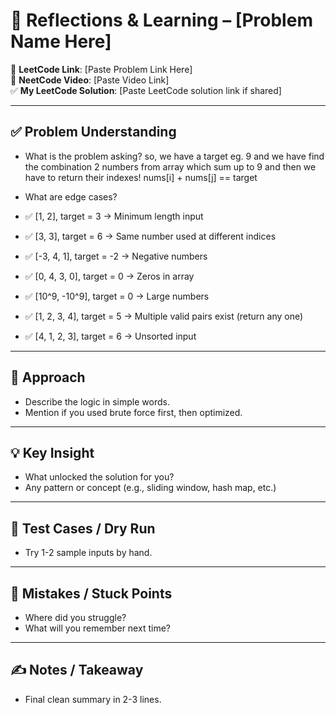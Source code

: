 # 🧠 Reflections & Learning – [Problem Name Here]

📌 **LeetCode Link**: [Paste Problem Link Here]  
🎥 **NeetCode Video**: [Paste Video Link]  
✅ **My LeetCode Solution**: [Paste LeetCode solution link if shared]

---

## ✅ Problem Understanding

- What is the problem asking?
so, we have a target eg. 9 and we have find the combination 2 numbers from array which sum up to 9 and then we have to return their indexes! nums[i] + nums[j] == target

- What are edge cases?

- ✅ [1, 2], target = 3 → Minimum length input
- ✅ [3, 3], target = 6 → Same number used at different indices
- ✅ [-3, 4, 1], target = -2 → Negative numbers
- ✅ [0, 4, 3, 0], target = 0 → Zeros in array
- ✅ [10^9, -10^9], target = 0 → Large numbers
- ✅ [1, 2, 3, 4], target = 5 → Multiple valid pairs exist (return any one)
- ✅ [4, 1, 2, 3], target = 6 → Unsorted input

---

## 🧩 Approach

- Describe the logic in simple words.
- Mention if you used brute force first, then optimized.

---

## 💡 Key Insight

- What unlocked the solution for you?
- Any pattern or concept (e.g., sliding window, hash map, etc.)

---

## 🧪 Test Cases / Dry Run

- Try 1-2 sample inputs by hand.

---

## 🚫 Mistakes / Stuck Points

- Where did you struggle?
- What will you remember next time?

---

## ✍️ Notes / Takeaway

- Final clean summary in 2-3 lines.
